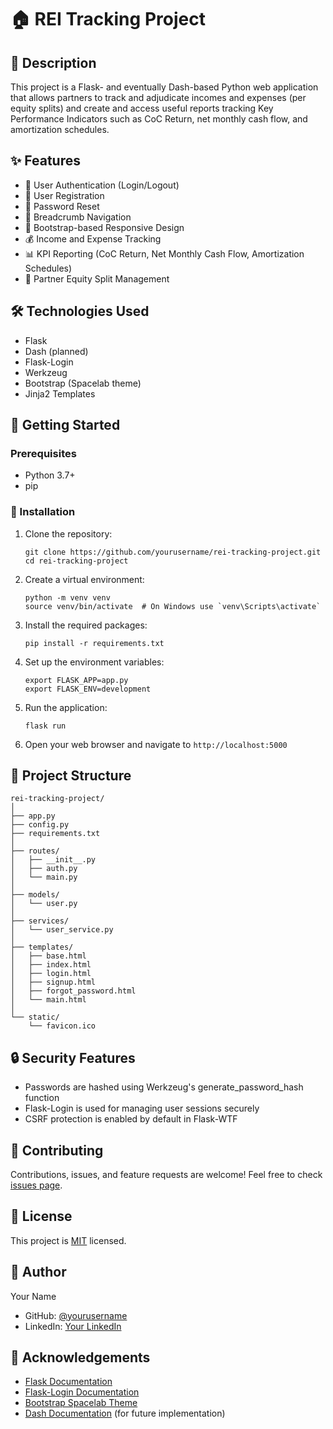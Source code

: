 # 🏠 REI Tracking Project

## 📝 Description

This project is a Flask- and eventually Dash-based Python web application that allows partners to track and adjudicate incomes and expenses (per equity splits) and create and access useful reports tracking Key Performance Indicators such as CoC Return, net monthly cash flow, and amortization schedules.

## ✨ Features

- 🔑 User Authentication (Login/Logout)
- 📝 User Registration
- 🔄 Password Reset
- 🍞 Breadcrumb Navigation
- 🚀 Bootstrap-based Responsive Design
- 💰 Income and Expense Tracking
- 📊 KPI Reporting (CoC Return, Net Monthly Cash Flow, Amortization Schedules)
- 👥 Partner Equity Split Management

## 🛠️ Technologies Used

- Flask
- Dash (planned)
- Flask-Login
- Werkzeug
- Bootstrap (Spacelab theme)
- Jinja2 Templates

## 🚀 Getting Started

### Prerequisites

- Python 3.7+
- pip

### 🔧 Installation

1. Clone the repository:
   ```
   git clone https://github.com/yourusername/rei-tracking-project.git
   cd rei-tracking-project
   ```

2. Create a virtual environment:
   ```
   python -m venv venv
   source venv/bin/activate  # On Windows use `venv\Scripts\activate`
   ```

3. Install the required packages:
   ```
   pip install -r requirements.txt
   ```

4. Set up the environment variables:
   ```
   export FLASK_APP=app.py
   export FLASK_ENV=development
   ```

5. Run the application:
   ```
   flask run
   ```

6. Open your web browser and navigate to `http://localhost:5000`

## 📁 Project Structure

```
rei-tracking-project/
│
├── app.py
├── config.py
├── requirements.txt
│
├── routes/
│   ├── __init__.py
│   ├── auth.py
│   └── main.py
│
├── models/
│   └── user.py
│
├── services/
│   └── user_service.py
│
├── templates/
│   ├── base.html
│   ├── index.html
│   ├── login.html
│   ├── signup.html
│   ├── forgot_password.html
│   └── main.html
│
└── static/
    └── favicon.ico
```

## 🔒 Security Features

- Passwords are hashed using Werkzeug's generate_password_hash function
- Flask-Login is used for managing user sessions securely
- CSRF protection is enabled by default in Flask-WTF

## 🤝 Contributing

Contributions, issues, and feature requests are welcome! Feel free to check [issues page](https://github.com/yourusername/rei-tracking-project/issues).

## 📜 License

This project is [MIT](https://choosealicense.com/licenses/mit/) licensed.

## 👤 Author

Your Name
- GitHub: [@yourusername](https://github.com/yourusername)
- LinkedIn: [Your LinkedIn](https://linkedin.com/in/yourprofile)

## 🙏 Acknowledgements

- [Flask Documentation](https://flask.palletsprojects.com/)
- [Flask-Login Documentation](https://flask-login.readthedocs.io/)
- [Bootstrap Spacelab Theme](https://bootswatch.com/spacelab/)
- [Dash Documentation](https://dash.plotly.com/) (for future implementation)